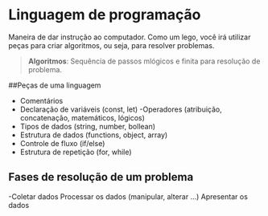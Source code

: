 # Linguagem de programação

Maneira de dar instrução ao computador.
Como um lego, você irá utilizar peças para criar algoritmos, ou seja, para resolver problemas.

> **Algoritmos**: Sequência de passos mlógicos e finita para resolução de problema.

##Peças de uma linguagem

- Comentários
- Declaração de variáveis (const, let)
-Operadores (atribuição, concatenação, matemáticos, lógicos)
- Tipos de dados (string, number, bollean)
- Estrutura de dados (functions, object, array)
- Controle de fluxo (if/else)
- Estrutura de repetição (for, while)

## Fases de resolução de um problema

-Coletar dados
Processar os dados (manipular, alterar ...)
Apresentar os dados
